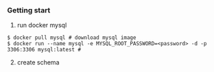 ### Getting start

1. run docker mysql

```
$ docker pull mysql # download mysql image
$ docker run --name mysql -e MYSQL_ROOT_PASSWORD=<password> -d -p 3306:3306 mysql:latest #
```

2. create schema